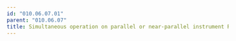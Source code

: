 ```yaml
---
id: "010.06.07.01"
parent: "010.06.07"
title: Simultaneous operation on parallel or near-parallel instrument RWYs
---
```

